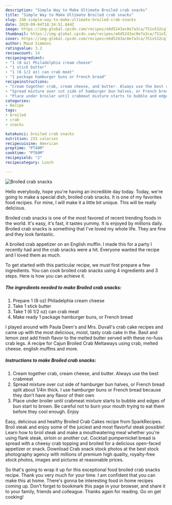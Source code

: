 ```yaml
---
description: "Simple Way to Make Ultimate Broiled crab snacks"
title: "Simple Way to Make Ultimate Broiled crab snacks"
slug: 248-simple-way-to-make-ultimate-broiled-crab-snacks
date: 2020-09-04T18:34:51.844Z
image: https://img-global.cpcdn.com/recipes/e6d5243ac0e7a3ca/751x532cq70/broiled-crab-snacks-recipe-main-photo.jpg
thumbnail: https://img-global.cpcdn.com/recipes/e6d5243ac0e7a3ca/751x532cq70/broiled-crab-snacks-recipe-main-photo.jpg
cover: https://img-global.cpcdn.com/recipes/e6d5243ac0e7a3ca/751x532cq70/broiled-crab-snacks-recipe-main-photo.jpg
author: Maud Simmons
ratingvalue: 3.2
reviewcount: 14
recipeingredient:
- "1 (8 oz) Philadelphia cream cheese"
- "1 stick butter"
- "1 (6 1/2 oz) can crab meat"
- "1 package hamburger buns or French bread"
recipeinstructions:
- "Cream together crab, cream cheese, and butter. Always use the best crabmeat"
- "Spread mixture over cut side of hamburger bun halves, or French bread split about 1/4in thick. I use hamburger buns or French bread because they don’t have any flavor of their own"
- "Place under broiler until crabmeat mixture starts to bubble and edges of bun start to brown. Be careful not to burn your mouth trying to eat them before they cool enough. Enjoy"
categories:
- Recipe
tags:
- broiled
- crab
- snacks

katakunci: broiled crab snacks 
nutrition: 233 calories
recipecuisine: American
preptime: "PT40M"
cooktime: "PT60M"
recipeyield: "2"
recipecategory: Lunch

---
```



![Broiled crab snacks](https://img-global.cpcdn.com/recipes/e6d5243ac0e7a3ca/751x532cq70/broiled-crab-snacks-recipe-main-photo.jpg)

Hello everybody, hope you're having an incredible day today. Today, we're going to make a special dish, broiled crab snacks. It is one of my favorites food recipes. For mine, I will make it a little bit unique. This will be really delicious.

Broiled crab snacks is one of the most favored of recent trending foods in the world. It's easy, it's fast, it tastes yummy. It is enjoyed by millions daily. Broiled crab snacks is something that I've loved my whole life. They are fine and they look fantastic.

A broiled crab appetizer on an English muffin. I made this for a party I recently had and the crab snacks were a hit. Everyone wanted the recipe and I loved them as much.


To get started with this particular recipe, we must first prepare a few ingredients. You can cook broiled crab snacks using 4 ingredients and 3 steps. Here is how you can achieve it.

<!--inarticleads1-->

##### The ingredients needed to make Broiled crab snacks:

1. Prepare 1 (8 oz) Philadelphia cream cheese
1. Take 1 stick butter
1. Take 1 (6 1/2 oz) can crab meat
1. Make ready 1 package hamburger buns, or French bread


I played around with Paula Deen&#39;s and Mrs. Duvall&#39;s crab cake recipes and came up with the most delicious, moist, tasty crab cake in the. Basil and lemon zest add fresh flavor to the melted butter served with these no-fuss crab legs. A recipe for Cajun Broiled Crab Meltaways using crab, melted cheese. english muffins and more. 

<!--inarticleads2-->

##### Instructions to make Broiled crab snacks:

1. Cream together crab, cream cheese, and butter. Always use the best crabmeat
1. Spread mixture over cut side of hamburger bun halves, or French bread split about 1/4in thick. I use hamburger buns or French bread because they don’t have any flavor of their own
1. Place under broiler until crabmeat mixture starts to bubble and edges of bun start to brown. Be careful not to burn your mouth trying to eat them before they cool enough. Enjoy


Easy, delicious and healthy Broiled Crab Cakes recipe from SparkRecipes. Broil steak and enjoy some of the juiciest and most flavorful steak possible! Learn how to broil steak and make a mouthwatering meal whether you&#39;re using flank steak, sirloin or another cut. Cocktail pumpernickel bread is spread with a cheesy crab topping and broiled for a delicious open-faced appetizer or snack. Download Crab snack stock photos at the best stock photography agency with millions of premium high quality, royalty-free stock photos, images and pictures at reasonable prices. 

So that's going to wrap it up for this exceptional food broiled crab snacks recipe. Thank you very much for your time. I am confident that you can make this at home. There's gonna be interesting food in home recipes coming up. Don't forget to bookmark this page in your browser, and share it to your family, friends and colleague. Thanks again for reading. Go on get cooking!
